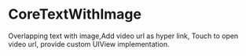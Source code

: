 # CoreTextWithImage
Overlapping text with image,Add video url as hyper link, Touch to open video url, provide custom UIView implementation.
